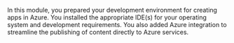 In this module, you prepared your development environment for creating apps in Azure. You installed the appropriate IDE(s) for your operating system and development requirements. You also added Azure integration to streamline the publishing of content directly to Azure services.
